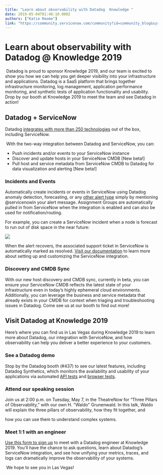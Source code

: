 ```yaml
---
title: "Learn about observability with Datadog  Knowledge "
date: 2019-05-04T01:48:10.000Z
authors: ["Katie Reome"]
link: "https://community.servicenow.com/community?id=community_blog&sys_id=f22524ccdb15b388feb1a851ca96196d"
---
```

<h1>Learn about observability with Datadog &#64; Knowledge 2019</h1>
<p> Datadog is proud to sponsor Knowledge 2019, and our team is excited to show you how we can help you get deeper visibility into your infrastructure and applications. Datadog is a SaaS platform that brings together infrastructure monitoring, log management, application performance monitoring, and synthetic tests of application functionality and usability. Drop by our booth at Knowledge 2019 to meet the team and see Datadog in action!</p>
<h2>Datadog &#43; ServiceNow</h2>
<p>Datadog <a href="https://docs.datadoghq.com/integrations/" rel="nofollow">integrates with more than 250 technologies</a> out of the box, including ServiceNow.</p>
<p> With the two-way integration between Datadog and ServiceNow, you can:</p>
<ul><li>Push incidents and/or events to your ServiceNow instance</li><li>Discover and update hosts in your ServiceNow CMDB [New beta!]</li><li>Pull host and service metadata from ServiceNow CMDB to Datadog for data visualization and alerting [New beta!]</li></ul>
<h3>Incidents and Events</h3>
<p>Automatically create incidents or events in ServiceNow using Datadog anomaly detection, forecasting, or any <a href="https://docs.datadoghq.com/monitors/monitor_types/" rel="nofollow">other alert type</a> simply by mentioning &#64;servicenowin your alert message. Assignment Groups are automatically pulled in from ServiceNow when the integration is enabled and can also be used for notification/routing.</p>
<p>For example, you can create a ServiceNow incident when a node is forecast to run out of disk space in the near future:</p>
<p><img src="https://community.servicenow.com/8514284cdbd1b388feb1a851ca961943.iix" /></p>
<p>When the alert recovers, the associated support ticket in ServiceNow is automatically marked as resolved. <a href="https://docs.datadoghq.com/integrations/servicenow/" rel="nofollow">Visit our documentation</a> to learn more about setting up and customizing the ServiceNow integration.</p>
<h3><strong>Discovery and CMDB Sync</strong></h3>
<p>With our new host discovery and CMDB sync, currently in beta, you can ensure your ServiceNow CMDB reflects the latest state of your infrastructure even in today’s highly ephemeral cloud environments. Additionally, you can leverage the business and service metadata that already exists in your CMDB for context when triaging and troubleshooting issues in Datadog. Come see us at our booth to find out more!</p>
<h2>Visit Datadog at Knowledge 2019</h2>
<p>Here’s where you can find us in Las Vegas during Knowledge 2019 to learn more about Datadog, our integration with ServiceNow, and how observability can help you deliver a better experience to your customers.</p>
<h3>See a Datadog demo</h3>
<p>Stop by the Datadog booth (#437) to see our latest features, including Datadog Synthetics, which monitors the availability and usability of your applications via automated <a href="https://www.datadoghq.com/blog/introducing-synthetic-monitoring/" rel="nofollow">API tests</a> and <a href="https://www.datadoghq.com/blog/browser-tests/" rel="nofollow">browser tests</a>.</p>
<h3>Attend our speaking session</h3>
<p>Join us at 2:00 p.m. on Tuesday, May 7, in the TheatreNow for “Three Pillars of Observability,” with our own H. &#34;Waldo&#34; Grunenwald. In this talk, Waldo will explain the three pillars of observability, how they fit together, and</p>
<p>how you can use them to understand complex systems.</p>
<h3>Meet 1:1 with an engineer</h3>
<p><a href="http://datadog.com/event/pre-knowledge19" rel="nofollow">Use this form to sign up</a> to meet with a Datadog engineer at Knowledge 2019. You&#39;ll have the chance to ask questions, learn about Datadog’s ServiceNow integration, and see how unifying your metrics, traces, and logs can dramatically improve the observability of your systems.</p>
<p> We hope to see you in Las Vegas!</p>